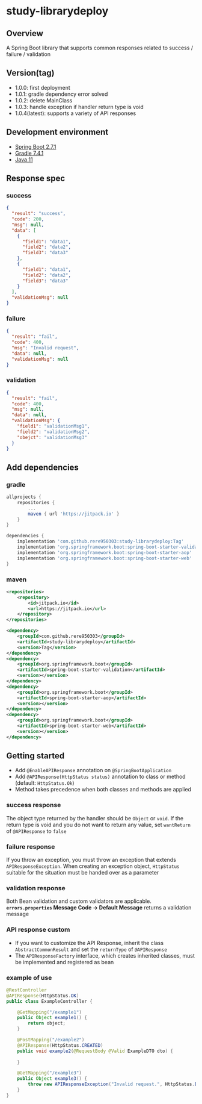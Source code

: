 # study-librarydeploy
## Overview
A Spring Boot library that supports common responses related to success / failure / validation

## Version(tag)
- 1.0.0: first deployment
- 1.0.1: gradle dependency error solved
- 1.0.2: delete MainClass
- 1.0.3: handle exception if handler return type is void
- 1.0.4(latest): supports a variety of API responses

## Development environment
- [Spring Boot 2.7.1](https://spring.io/projects/spring-boot)
- [Gradle 7.4.1](https://docs.gradle.org/7.4.1/release-notes.html)
- [Java 11](https://docs.oracle.com/en/java/javase/11/docs/api/)

## Response spec
### success
```json
{
  "result": "success",
  "code": 200,
  "msg": null,
  "data": [
    {
      "field1": "data1",
      "field2": "data2",
      "field3": "data3"
    },
    {
      "field1": "data1",
      "field2": "data2",
      "field3": "data3"
    }
  ],
  "validationMsg": null
}
```

### failure
```json
{
  "result": "fail",
  "code": 400,
  "msg": "Invalid request",
  "data": null,
  "validationMsg": null
}
```

### validation
```json
{
  "result": "fail",
  "code": 400,
  "msg": null,
  "data": null,
  "validationMsg": {
    "field1": "validationMsg1",
    "field2": "validationMsg2",
    "obejct": "validationMsg3"
  }
}
```

## Add dependencies
### gradle
```groovy
allprojects {
	repositories {
		...
		maven { url 'https://jitpack.io' }
	}
}

dependencies {
	implementation 'com.github.rere950303:study-librarydeploy:Tag'
	implementation 'org.springframework.boot:spring-boot-starter-validation'
	implementation 'org.springframework.boot:spring-boot-starter-aop'
	implementation 'org.springframework.boot:spring-boot-starter-web'
}
```

### maven
```xml
<repositories>
	<repository>
		<id>jitpack.io</id>
		<url>https://jitpack.io</url>
	</repository>
</repositories>

<dependency>
	<groupId>com.github.rere950303</groupId>
	<artifactId>study-librarydeploy</artifactId>
	<version>Tag</version>
</dependency>
<dependency>
    <groupId>org.springframework.boot</groupId>
    <artifactId>spring-boot-starter-validation</artifactId>
    <version></version>
</dependency>
<dependency>
    <groupId>org.springframework.boot</groupId>
    <artifactId>spring-boot-starter-aop</artifactId>
    <version></version>
</dependency>
<dependency>
    <groupId>org.springframework.boot</groupId>
    <artifactId>spring-boot-starter-web</artifactId>
    <version></version>
</dependency>
```

## Getting started
- Add `@EnableAPIResponse` annotation on `@SpringBootApplication`
- Add `@APIResponse(HttpStatus status)` annotation to class or method (default: `HttpStatus.Ok`)
- Method takes precedence when both classes and methods are applied

### success response
The object type returned by the handler should be `Object` or `void`. If the return type is void and you do not want to return any value, set `wantReturn` of `@APIResponse` to `false` 

### failure response
If you throw an exception, you must throw an exception that extends `APIResponseException`. When creating an exception object, `HttpStatus` suitable for the situation must be handed over as a parameter

### validation response
Both Bean validation and custom validators are applicable. **`errors.properties` Message Code -> Default Message** returns a validation message

### API response custom
- If you want to customize the API Response, inherit the class `AbstractCommonResult` and set the `returnType` of `@APIResponse`
- The `APIResponseFactory` interface, which creates inherited classes, must be implemented and registered as bean

### example of use
```java
@RestController
@APIResponse(HttpStatus.OK)
public class ExampleController {

    @GetMapping("/example1")
    public Object example1() {
        return object;
    }

    @PostMapping("/example2")
    @APIResponse(HttpStatus.CREATED)
    public void example2(@RequestBody @Valid ExampleDTO dto) {
        
    }

    @GetMapping("/example3")
    public Object example3() {
        throw new APIResponseException("Invalid request.", HttpStatus.BAD_REQUEST);
    }
}
```
